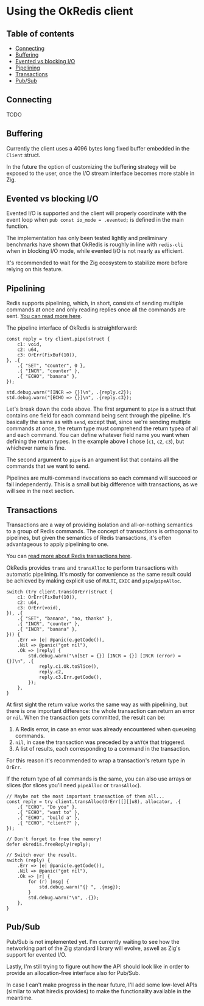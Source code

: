 # Using the OkRedis client

## Table of contents
   * [Connecting](#connecting)
   * [Buffering](#buffering)
   * [Evented vs blocking I/O](#evented-vs-blocking-io)
   * [Pipelining](#pipelining)
   * [Transactions](#transactions)
   * [Pub/Sub](#pubsub)

## Connecting
TODO

## Buffering
Currently the client uses a 4096 bytes long fixed buffer embedded in the 
`Client` struct. 

In the future the option of customizing the buffering strategy will be exposed 
to the user, once the I/O stream interface becomes more stable in Zig.

## Evented vs blocking I/O
Evented I/O is supported and the client will properly coordinate with the
event loop when `pub const io_mode = .evented;` is defined in the main function.

The implementation has only been tested lightly and preliminary benchmarks have 
shown that OkRedis is roughly in line with `redis-cli` when in blocking I/O 
mode, while evented I/O is not nearly as efficient.

It's recommended to wait for the Zig ecosystem to stabilize more before relying
on this feature.

## Pipelining
Redis supports pipelining, which, in short, consists of sending multiple 
commands at once and only reading replies once all the commands are sent.
[You can read more here](https://redis.io/topics/pipelining).

The pipeline interface of OkRedis is straightforward:

```zig
const reply = try client.pipe(struct {
    c1: void,
    c2: u64,
    c3: OrErr(FixBuf(10)),
}, .{
    .{ "SET", "counter", 0 },
    .{ "INCR", "counter" },
    .{ "ECHO", "banana" },
});

std.debug.warn("[INCR => {}]\n", .{reply.c2});
std.debug.warn("[ECHO => {}]\n", .{reply.c3});
```

Let's break down the code above.
The first argument to `pipe` is a struct that contains one field for each 
command being sent through the pipeline. It's basically the same as with `send`, 
except that, since we're sending multiple commands at once, the return type must 
comprehend the return typea of all and each command.
You can define whatever field name you want when defining the return types.
In the example above I chose (`c1`, `c2`, `c3`), but whichever name is fine.

The second argument to `pipe` is an argument list that contains all the commands
that we want to send.

Pipelines are multi-command invocations so each command will succeed or fail 
independently. This is a small but big difference with transactions, as we will 
see in the next section.

## Transactions
Transactions are a way of providing isolation and all-or-nothing semantics to a
group of Redis commands. The concept of transactions is orthogonal to pipelines,
but given the semantics of Redis transactions, it's often advantageous to apply
pipelining to one.

You can [read more about Redis transactions here](https://redis.io/topics/transactions).

OkRedis provides `trans` and `transAlloc` to perform transactions with automatic
pipelining. It's mostly for convenience as the same result could be achieved by
making explicit use of `MULTI`, `EXEC` and `pipe`/`pipeAlloc`.

```zig
switch (try client.trans(OrErr(struct {
    c1: OrErr(FixBuf(10)),
    c2: u64,
    c3: OrErr(void),
}), .{
    .{ "SET", "banana", "no, thanks" },
    .{ "INCR", "counter" },
    .{ "INCR", "banana" },
})) {
    .Err => |e| @panic(e.getCode()),
    .Nil => @panic("got nil"),
    .Ok => |reply| {
        std.debug.warn("\n[SET = {}] [INCR = {}] [INCR (error) = {}]\n", .{
            reply.c1.Ok.toSlice(),
            reply.c2,
            reply.c3.Err.getCode(),
        });
    },
}
```

At first sight the return value works the same way as with pipelining, but there
is one important difference: the whole transaction can return an error or `nil`.
When the transaction gets committed, the result can be:

1. A Redis error, in case an error was already encountered when queueing commands.
2. `nil`, in case the transaction was preceded by a `WATCH` that triggered.
3. A list of results, each corresponding to a command in the transaction.

For this reason it's recommended to wrap a transaction's return type in `OrErr`.

If the return type of all commands is the same, you can also use arrays or 
slices (for slices you'll need `pipeAlloc` or `transAlloc`).

```zig
// Maybe not the most important transaction of them all...
const reply = try client.transAlloc(OrErr([][]u8), allocator, .{
    .{ "ECHO", "Do you" },
    .{ "ECHO", "want to" },
    .{ "ECHO", "build a" },
    .{ "ECHO", "client?" },
});

// Don't forget to free the memory!
defer okredis.freeReply(reply);

// Switch over the result.
switch (reply) {
    .Err => |e| @panic(e.getCode()),
    .Nil => @panic("got nil"),
    .Ok => |r| {
        for (r) |msg| {
            std.debug.warn("{} ", .{msg});
        }
        std.debug.warn("\n", .{});
    },
}
```


## Pub/Sub
Pub/Sub is not implemented yet. I'm currently waiting to see how the networking 
part of the Zig standard library will evolve, aswell as Zig's support for 
evented I/O.

Lastly, I'm still trying to figure out how the API should look like in order to 
provide an allocation-free interface also for Pub/Sub.

In case I can't make progress in the near future, I'll add some low-level 
APIs (similar to what hiredis provides) to make the functionality available in
the meantime.